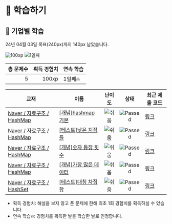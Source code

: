 # 📖 학습하기

## 🚀 기업별 학습
24년 04월 03일 목표(240px)까지 140px 남았습니다.

![100xp](https://img.shields.io/badge/EXP-100xp-%235cb85c.svg?for-the-badge)
![1일째](https://img.shields.io/badge/연속학습-1일째-%23E34F26.svg?for-the-badge)

|총 문제수|획득 경험치|연속 학습|
|---:|---:|---|
5|100xp|1일째🔥|

|교재|이름|난이도|상태|최근 제출 코드|
|---|---|:---:|:---:|---|
|[Naver / 자료구조 / HashMap](https://www.codetree.ai/missions?missionId=14)|[[개념]hashmap 기본](https://www.codetree.ai/missions/14/problems/hashmap-basic)|![쉬움][easy]|![Passed][passed]|[링크](https://github.com/PassionSoftIan/codetree-TILs/blob/main/240403/hashmap%20%EA%B8%B0%EB%B3%B8/hashmap-basic.py)|
|[Naver / 자료구조 / HashMap](https://www.codetree.ai/missions?missionId=14)|[[테스트]낮은 지점들](https://www.codetree.ai/missions/14/problems/lowest-points)|![쉬움][easy]|![Passed][passed]|[링크](https://github.com/PassionSoftIan/codetree-TILs/blob/main/240403/%EB%82%AE%EC%9D%80%20%EC%A7%80%EC%A0%90%EB%93%A4/lowest-points.py)|
|[Naver / 자료구조 / HashMap](https://www.codetree.ai/missions?missionId=14)|[[개념]숫자 등장 횟수](https://www.codetree.ai/missions/14/problems/number-frequency)|![쉬움][easy]|![Passed][passed]|[링크](https://github.com/PassionSoftIan/codetree-TILs/blob/main/240403/%EC%88%AB%EC%9E%90%20%EB%93%B1%EC%9E%A5%20%ED%9A%9F%EC%88%98/number-frequency.py)|
|[Naver / 자료구조 / HashMap](https://www.codetree.ai/missions?missionId=14)|[[개념]가장 많은 데이터](https://www.codetree.ai/missions/14/problems/most-frequent-data)|![쉬움][easy]|![Passed][passed]|[링크](https://github.com/PassionSoftIan/codetree-TILs/blob/main/240403/%EA%B0%80%EC%9E%A5%20%EB%A7%8E%EC%9D%80%20%EB%8D%B0%EC%9D%B4%ED%84%B0/most-frequent-data.py)|
|[Naver / 자료구조 / HashSet](https://www.codetree.ai/missions?missionId=14)|[[테스트]대칭 차집합](https://www.codetree.ai/missions/14/problems/symmetric-difference-set)|![쉬움][easy]|![Passed][passed]|[링크](https://github.com/PassionSoftIan/codetree-TILs/blob/main/240403/%EB%8C%80%EC%B9%AD%20%EC%B0%A8%EC%A7%91%ED%95%A9/symmetric-difference-set.py)|


* 획득 경험치: 해설을 보지 않고 푼 문제에 한해 최초 1회 경험치를 획득하실 수 있습니다.
* 연속 학습🔥: 경험치를 획득한 날을 학습한 날로 인정합니다.










[b5]: https://img.shields.io/badge/Bronze_5-%235D3E31.svg
[b4]: https://img.shields.io/badge/Bronze_4-%235D3E31.svg
[b3]: https://img.shields.io/badge/Bronze_3-%235D3E31.svg
[b2]: https://img.shields.io/badge/Bronze_2-%235D3E31.svg
[b1]: https://img.shields.io/badge/Bronze_1-%235D3E31.svg
[s5]: https://img.shields.io/badge/Silver_5-%23394960.svg
[s4]: https://img.shields.io/badge/Silver_4-%23394960.svg
[s3]: https://img.shields.io/badge/Silver_3-%23394960.svg
[s2]: https://img.shields.io/badge/Silver_2-%23394960.svg
[s1]: https://img.shields.io/badge/Silver_1-%23394960.svg
[g5]: https://img.shields.io/badge/Gold_5-%23FFC433.svg
[g4]: https://img.shields.io/badge/Gold_4-%23FFC433.svg
[g3]: https://img.shields.io/badge/Gold_3-%23FFC433.svg
[g2]: https://img.shields.io/badge/Gold_2-%23FFC433.svg
[g1]: https://img.shields.io/badge/Gold_1-%23FFC433.svg
[p5]: https://img.shields.io/badge/Platinum_5-%2376DDD8.svg
[p4]: https://img.shields.io/badge/Platinum_4-%2376DDD8.svg
[p3]: https://img.shields.io/badge/Platinum_3-%2376DDD8.svg
[p2]: https://img.shields.io/badge/Platinum_2-%2376DDD8.svg
[p1]: https://img.shields.io/badge/Platinum_1-%2376DDD8.svg
[passed]: https://img.shields.io/badge/Passed-%23009D27.svg
[failed]: https://img.shields.io/badge/Failed-%23D24D57.svg
[easy]: https://img.shields.io/badge/쉬움-%235cb85c.svg?for-the-badge
[medium]: https://img.shields.io/badge/보통-%23FFC433.svg?for-the-badge
[hard]: https://img.shields.io/badge/어려움-%23D24D57.svg?for-the-badge